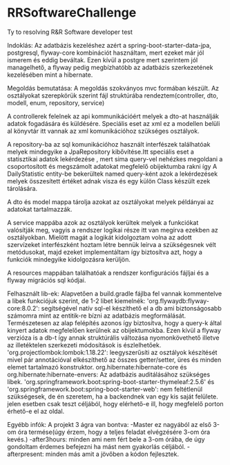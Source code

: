 # RRSoftwareChallenge
Ty to resolving R&amp;R Software developer test

Indoklás:
Az adatbázis kezeléshez azért a spring-boot-starter-data-jpa, postgresql, flyway-core kombinációt használtam, 
mert ezeket már jól ismerem és eddig beváltak. Ezen kívül a postgre mert szerintem jól managelhető, a flyway pedig 
megbízhatóbb az adatbázis szerkezetének kezelésében mint a hibernate.

Megoldás bemutatása:
A megoldás szokványos mvc formában készült. Az osztályokat szerepkörük szerint fájl struktúrába rendeztem(controller,
dto, modell, enum, repository, service) 

A controllerek felelnek az api kommunikációért melyek a dto-at használják 
adatok fogadására és küldésére. Speciális eset az xml ez a modellen belüli al könyvtár itt vannak 
az xml komunikációhoz szükséges osztályok.

A repository-ba az sql komunikációhoz használt interfészek találhatóak melyek mindegyike a JpaRepository kibővítése.Itt 
speciális eset a statisztikai adatok lekérdezése , mert sima query-vel nehézkes megoldani a csoportosított és 
megszámolt adatokat megfelelő obijektumba rakni így A DailyStatistic entity-be bekerültek named query-ként azok 
a lekérdezések melyek összesített értéket adnak visza és egy külön Class készült ezek tárolására.

A dto és model mappa tárolja azokat az osztályokat melyek példányai az adatokat  tartalmazzák.

A service mappába azok az osztályok kerültek melyek a funkciókat valósítják meg, 
vagyis a rendszer logikai része itt van megírva ezekben az osztályokban. Mielött magát a logikát kidolgoztam volna 
az adott szervízeket interfészként hoztam létre bennük leírva a szükségesnek vélt metódusokat, 
majd ezeket implementáltam így biztosítva azt, hogy a funkciók mindegyike kidolgozásra kerüljön.

A resources mappában találhatóak a rendszer konfigurációs fájljai és a flyway migrációs sql kódjai.

Felhasznált lib-ek:
Alapvetően a build.gradle fájlba fel vannak kommentelve a libek funkciójuk szerint, de 1-2 libet kiemelnék:
'org.flywaydb:flyway-core:8.0.2': segítségével natív sql-el készíthető el a db ami biztonságosabb számomra 
mint az entitik-re bízni az adatbázis megformálását. Természetesen az alap felépítés azonos így biztosítva, hogy a 
query-k által kinyert adatok megfelelően kerülnek az obijektumokba. Ezen kívül a flyway verzióza is a db-t 
így annak struktúrális változása nyomonkövethető illetve az illetéktelen szerkezeti módosítások is észlelhetőek.
'org.projectlombok:lombok:1.18.22': leegyszerűsíti az osztályok készítését mivel pár annotációval elkészíthető 
az összes getter/setter, üres és minden elemet tartalmazó konstruktor.
org.hibernate:hibernate-core és org.hibernate:hibernate-envers: Az adatbázis auditálásához szükséges libek.
'org.springframework.boot:spring-boot-starter-thymeleaf:2.5.6' és 'org.springframework.boot:spring-boot-starter-web':
nem feltétlenül szükségesek, de én szeretem, ha a backendnek van egy kis saját felülete. jelen esetben csak 
teszt céljából, hogy elérhető-e ill, hogy megfelelő porton érhető-e el az oldal.

Egyébb infók:
A projekt 3 ágra van bontva:
-Master ez nagyából az első 3-om óra termése(úgy érzem, hogy a teljes feladat elvégzésére 3-om óra kevés.)
-after3hours: minden ami nem fért bele a 3-om órába, de úgy gondoltam érdemes befejezni ha mást nem gyakorlás céljából.
-afterpresent: minden más amit a jövőben a kódon fejlesztek.